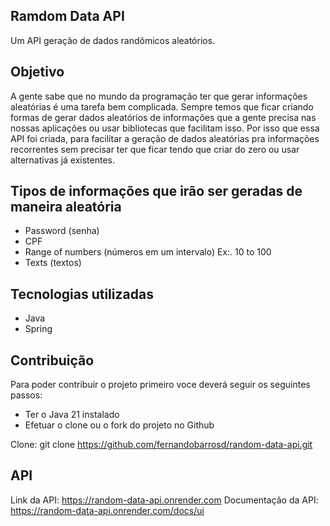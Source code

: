 ## Ramdom Data API

Um API geração de dados randômicos aleatórios.

## Objetivo

A gente sabe que no mundo da programação ter que gerar informações aleatórias é uma tarefa bem complicada.
Sempre temos que ficar criando formas de gerar dados aleatórios de informações que a gente precisa nas
nossas aplicações ou usar bibliotecas que facilitam isso. Por isso que essa API foi criada, 
para facilitar a geração de dados aleatórias pra informações recorrentes sem precisar ter que
ficar tendo que criar do zero ou usar alternativas já existentes.


## Tipos de informações que irão ser geradas de maneira aleatória

- Password (senha)
- CPF 
- Range of numbers (números em um intervalo) Ex:. 10 to 100
- Texts (textos)


## Tecnologias utilizadas
- Java
- Spring

## Contribuição

Para poder contribuir o projeto primeiro voce deverá seguir os seguintes passos:
- Ter o Java 21 instalado
- Efetuar o clone ou o fork do projeto no Github

Clone: git clone https://github.com/fernandobarrosd/random-data-api.git

## API

Link da API: https://random-data-api.onrender.com
Documentação da API: https://random-data-api.onrender.com/docs/ui
